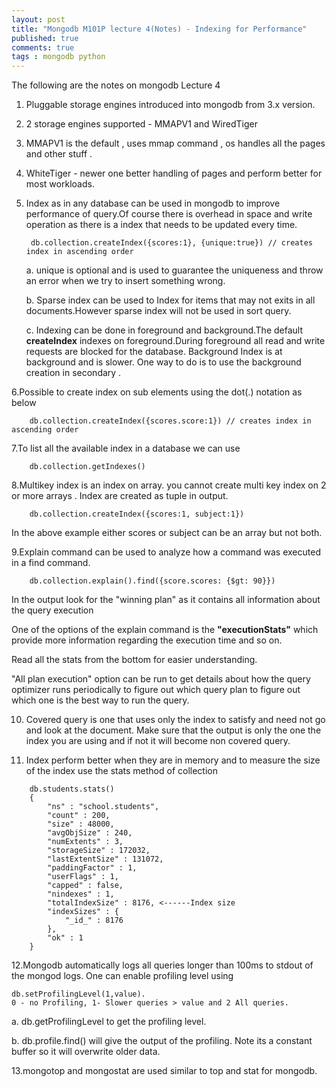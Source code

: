 ```yaml
---
layout: post
title: "Mongodb M101P lecture 4(Notes) - Indexing for Performance"
published: true
comments: true
tags : mongodb python
---
```


The following are the notes on mongodb Lecture 4 

1. Pluggable storage engines introduced into mongodb from 3.x version.

2. 2 storage engines supported - MMAPV1 and WiredTiger

3. MMAPV1 is the default , uses mmap command , os handles all the pages and other stuff . 

4. WhiteTiger - newer one better handling of pages and perform better for most workloads.

5. Index as in any database can be used in mongodb to improve performance of query.Of course there is overhead in space and write operation as there is a index that needs to be updated every time.

        db.collection.createIndex({scores:1}, {unique:true}) // creates index in ascending order


    a. unique is optional and is used to guarantee the uniqueness and throw an error when we try to insert something wrong.

    b. Sparse index can be used to Index for items that may not exits in all documents.However sparse index will not be used in sort query.

    c. Indexing can be done in foreground and background.The default <b>createIndex</b> indexes on foreground.During foreground all read and write requests are blocked for the database. Background Index is at background and is slower. One way to do is to use the background creation in secondary .


6.Possible to create index on sub elements using the dot(.) notation as below

        db.collection.createIndex({scores.score:1}) // creates index in ascending order

7.To list all the available index in a database we can use 

        db.collection.getIndexes()
    

8.Multikey index is an index on array. you cannot create multi key index on 2 or more arrays . Index are created as tuple in output.

        db.collection.createIndex({scores:1, subject:1})

In the above example either scores or subject can be an array but not both.

9.Explain command can be used to analyze how a command was executed in a find command.

        db.collection.explain().find({score.scores: {$gt: 90}})

In the output look for the "winning plan" as it contains all information about the query execution

One of the options of the explain command is the <b>"executionStats"</b> which provide more information regarding the execution time and so on.

Read all the stats from the bottom for easier understanding.

"All plan execution" option can be run to get details about how the query optimizer runs periodically to figure out which query plan to figure out which one is the best way to run the query.


10. Covered query is one that uses only the index to satisfy and need not go and look at the document. Make sure that the output is only the one the index you are using and if not it will become non covered query.

11. Index perform better when they  are in memory and to measure the size of the index use the stats method of collection


``` 
    db.students.stats()
    {
        "ns" : "school.students",
        "count" : 200,
        "size" : 48000,
        "avgObjSize" : 240,
        "numExtents" : 3,
        "storageSize" : 172032,
        "lastExtentSize" : 131072,
        "paddingFactor" : 1,
        "userFlags" : 1,
        "capped" : false,
        "nindexes" : 1,
        "totalIndexSize" : 8176, <------Index size
        "indexSizes" : {
            "_id_" : 8176
        },
        "ok" : 1
    }
```

12.Mongodb automatically logs all queries longer than 100ms to stdout of the mongod logs.
One can enable profiling level using  

    db.setProfilingLevel(1,value).
    0 - no Profiling, 1- Slower queries > value and 2 All queries.

a. db.getProfilingLevel to get the profiling level. 

b. db.profile.find() will give the output of the profiling. Note its a constant buffer so it will overwrite older data.

13.mongotop and mongostat are used similar to top and stat for mongodb.
